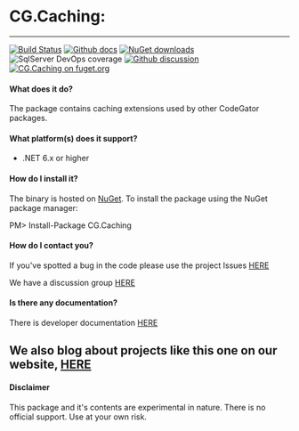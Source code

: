 # CG.Caching: 
---
[![Build Status](https://dev.azure.com/codegator/CG.Caching/_apis/build/status/CodeGator.CG.Caching?branchName=main)](https://dev.azure.com/codegator/CG.Caching/_build/latest?definitionId=63&branchName=main)
[![Github docs](https://img.shields.io/static/v1?label=Documentation&message=online&color=blue)](https://codegator.github.io/CG.Caching/)
[![NuGet downloads](https://img.shields.io/nuget/dt/CG.Caching.svg?style=flat)](https://nuget.org/packages/CG.Caching)
![SqlServer DevOps coverage](https://img.shields.io/azure-devops/coverage/codegator/CG.Caching/63)
[![Github discussion](https://img.shields.io/badge/Discussion-online-blue)](https://github.com/CodeGator/CG.Caching/discussions)
[![CG.Caching on fuget.org](https://www.fuget.org/packages/CG.Caching/badge.svg)](https://www.fuget.org/packages/CG.Caching)

#### What does it do?
The package contains caching extensions used by other CodeGator packages.

#### What platform(s) does it support?
* .NET 6.x or higher

#### How do I install it?
The binary is hosted on [NuGet](https://www.nuget.org/packages/CG.Caching/). To install the package using the NuGet package manager:

PM> Install-Package CG.Caching

#### How do I contact you?
If you've spotted a bug in the code please use the project Issues [HERE](https://github.com/CodeGator/CG.Caching/issues)

We have a discussion group [HERE](https://github.com/CodeGator/CG.Caching/discussions)

#### Is there any documentation?
There is developer documentation [HERE](https://codegator.github.io/CG.Caching/)

We also blog about projects like this one on our website, [HERE](http://www.codegator.com)
---
#### Disclaimer
This package and it's contents are experimental in nature. There is no official support. Use at your own risk.